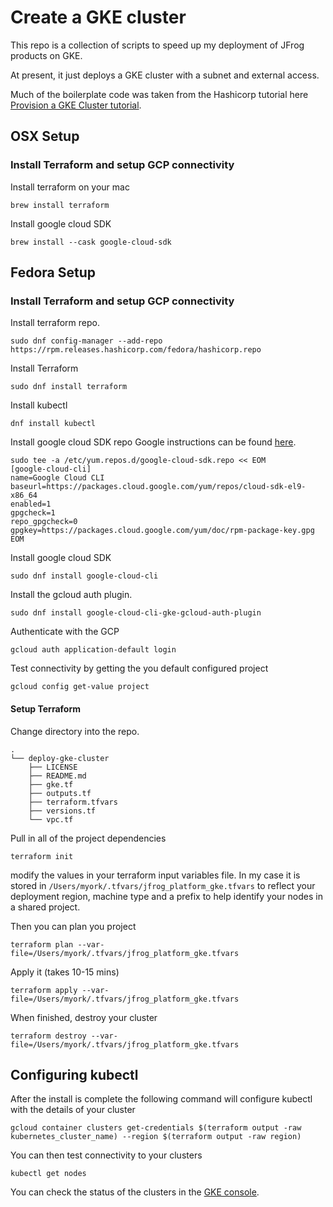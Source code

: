 # Create a GKE cluster
This repo is a collection of scripts to speed up my deployment of JFrog products on GKE.

At present, it just deploys a GKE cluster with a subnet and external access.

Much of the boilerplate code was taken from the Hashicorp tutorial here [Provision a GKE Cluster tutorial](https://developer.hashicorp.com/terraform/tutorials/kubernetes/gke).


## OSX Setup
### Install Terraform and setup GCP connectivity
Install terraform on your mac
```shell
brew install terraform
```

Install google cloud SDK
```shell
brew install --cask google-cloud-sdk
```

## Fedora Setup
### Install Terraform and setup GCP connectivity
Install terraform repo.
```shell
sudo dnf config-manager --add-repo https://rpm.releases.hashicorp.com/fedora/hashicorp.repo
```

Install Terraform
```shell
sudo dnf install terraform
```

Install kubectl
```shell
dnf install kubectl
```

Install google cloud SDK repo
Google instructions can be found [here](https://cloud.google.com/sdk/docs/install#rpm).
```shell
sudo tee -a /etc/yum.repos.d/google-cloud-sdk.repo << EOM
[google-cloud-cli]
name=Google Cloud CLI
baseurl=https://packages.cloud.google.com/yum/repos/cloud-sdk-el9-x86_64
enabled=1
gpgcheck=1
repo_gpgcheck=0
gpgkey=https://packages.cloud.google.com/yum/doc/rpm-package-key.gpg
EOM
```

Install google cloud SDK
```shell
sudo dnf install google-cloud-cli
```

Install the gcloud auth plugin.
```shell
sudo dnf install google-cloud-cli-gke-gcloud-auth-plugin
```

Authenticate with the GCP
```shell
gcloud auth application-default login
```

Test connectivity by getting the you default configured project
```shell
gcloud config get-value project
```
#### Setup Terraform
Change directory into the repo.
```shell
.
└── deploy-gke-cluster
    ├── LICENSE
    ├── README.md
    ├── gke.tf
    ├── outputs.tf
    ├── terraform.tfvars
    ├── versions.tf
    └── vpc.tf
```

Pull in all of the project dependencies
```shell
terraform init
```

modify the values in your terraform input variables file. In my case it is stored in  ```/Users/myork/.tfvars/jfrog_platform_gke.tfvars``` to reflect your deployment region, machine type and a prefix to help identify your nodes in a shared project.  

Then you can plan you project
```shell
terraform plan --var-file=/Users/myork/.tfvars/jfrog_platform_gke.tfvars
```

Apply it (takes 10-15 mins)
```shell
terraform apply --var-file=/Users/myork/.tfvars/jfrog_platform_gke.tfvars
```

When finished, destroy your cluster
```shell
terraform destroy --var-file=/Users/myork/.tfvars/jfrog_platform_gke.tfvars
```


## Configuring kubectl
After the install is complete the following command will configure kubectl with the details of your cluster

```shell
gcloud container clusters get-credentials $(terraform output -raw kubernetes_cluster_name) --region $(terraform output -raw region)
```

You can then test connectivity to your clusters
```shell
kubectl get nodes
```

You can check the status of the clusters in the [GKE console](https://console.cloud.google.com/kubernetes/list/overview?project=soleng-dev&supportedpurview=project). 
